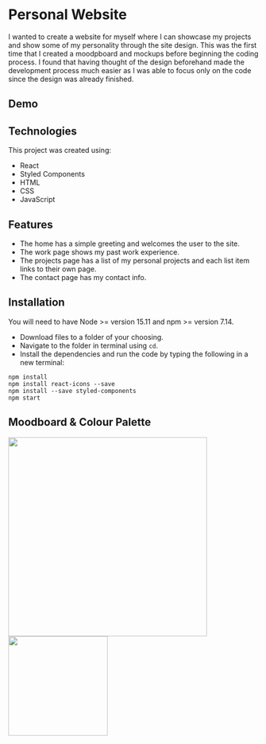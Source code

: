 # Personal Website
I wanted to create a website for myself where I can showcase my projects and show some of my personality through the site design. This was the first time that I created a moodpboard and mockups before beginning the coding process. I found that having thought of the design beforehand made the development process much easier as I was able to focus only on the code since the design was already finished.

## Demo

## Technologies
This project was created using:
- React
- Styled Components
- HTML
- CSS
- JavaScript

## Features
- The home has a simple greeting and welcomes the user to the site. 
- The work page shows my past work experience. 
- The projects page has a list of my personal projects and each list item links to their own page. 
- The contact page has my contact info.

## Installation
You will need to have Node >= version 15.11 and npm >= version 7.14.
- Download files to a folder of your choosing.
- Navigate to the folder in terminal using `cd`.
- Install the dependencies and run the code by typing the following in a new terminal:
```
npm install
npm install react-icons --save
npm install --save styled-components
npm start
```

## Moodboard & Colour Palette
<img src="https://user-images.githubusercontent.com/73220161/133518882-bafc8f49-3045-4c0e-871f-68c0f8246060.png" width="400">
<img src="https://user-images.githubusercontent.com/73220161/133518920-20539483-e0c4-4106-affd-786dead294b2.png" width="200" margin-left="100px">
